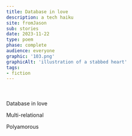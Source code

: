 ```yaml
---
title: Database in love
description: a tech haiku￼
site: fromJason
sub: stories
date: 2023-11-22
type: poem
phase: complete
audience: everyone
graphic: '103.png'
graphicAlt: 'illustration of a stabbed heart'
tags:
- fiction
---
```

<div style="margin-top: 50px; margin-bottom: 100px;">
Database in love

Multi-relational

Polyamorous 
</div>